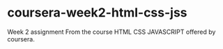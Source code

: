 # coursera-week2-html-css-jss
Week 2 assignment From the course HTML CSS JAVASCRIPT offered by coursera.
